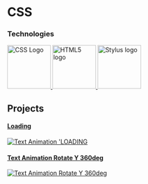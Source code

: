 ﻿# CSS

### Technologies

<div>
  <a href="https://www.w3.org/Style/CSS/" target="_blank">
    <img src="https://upload.wikimedia.org/wikipedia/commons/3/3d/CSS.3.svg" alt="CSS Logo" width="100" height="100">
  </a>
  <a href="https://html.spec.whatwg.org/multipage/" target="_blank">
    <img src="https://upload.wikimedia.org/wikipedia/commons/6/61/HTML5_logo_and_wordmark.svg" alt="HTML5 logo" 
    width="100" height="100">
  </a>
  <a href="https://stylus-lang.com/" target="_blank">
    <img src="https://stylus-lang.com/logo.svg" alt="Stylus logo" width="100" height="100" >
  </a>
</div>

## Projects

#### [Loading](https://github.com/AndriiKot/Loading)

<div>
  <a href="https://github.com/AndriiKot/Loading"  target="_blank">
  <img src='https://github.com/AndriiKot/Loading/blob/main/___title___/text_animation__LOADING__igm__.png' 
  alt="Text Animation 'LOADING">
  </a>
</div>


#### [Text Animation Rotate Y 360deg](https://github.com/AndriiKot/Text_RotateY_360deg_)

<div>
  <a href="https://github.com/AndriiKot/Text_RotateY_360deg_"  target="_blank">
  <img src='https://github.com/AndriiKot/Text_RotateY_360deg_/blob/main/___title___/test_animation_rotateY_360deg_start_img.png' 
  alt="Text Animation Rotate Y 360deg">
  </a>
</div>
